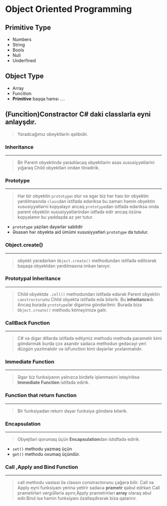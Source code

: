 # Object Oriented Programming 

## Primitive Type
- Numbers
- String
- Bools
- Null
- Underfined

## Object Type
- Array
- Funcition
- **Primitive** başqa hamsı ....

## (Funcition)Constractor C# daki classlarla eyni anlayşdır.
> Yaradcağımız obeyktlərin qəlibidir.


### Inheritance 
***
> Bir Parent obyektində yaradılacaq obyektlərin əsas xususiyyətlərini yığaraq Child obyektləri ondan törədirik.

### Prototype
***
> Hər bir obyektin `prototype`ı olur və əgər biz hər hası bir obyektin yardılmasında `class`dan istifadə edəriksə bu zaman həmin obyektin xususiyyətlərni kopyalayır ancaq `prototype`dan istfadə edəriksə onda parent obyektin xususiyyətlərindən istfadə edir ancaq özünə kopyalamır bu yaddaşda az yer tutur.
- `prototype` yazılan dəyərlər sabitdir
- Əsasən hər obyektə aid ümümi xususiyyətləri `prototype` da tutulur.


### Object.create()
***
> obyekt yaradarkən `Object.create()` methodundan istifadə edilirərək başaqa obyektdən yardılmasına imkan tanıyır.


### Prototypal Inheritance
***
> Child obyektdə `.cell()` methodundan istifadə edərək Parent obyektin `canstroctor`unu Child obyektə istifadə edə bilərik. Bu **inheitance**dı. Ancaq burada `prototype`lar digərinə göndərilmir.
Burada bizə `Object.create()` methodu köməyimizə gəlir.

### CallBack Function
***
> C# və digər dillərdə istifadə edtiymiz methodu methoda parametir kimi göndərmək burda çox asandır sadəcə methodun gedəcəyi yeri düzgün yazılmalıdır və isFunction kimi dəyərlər yoxlanmalıdır.


### Immediate Function
***
> Əgər biz funksiyanın yalnızca birdəfə işlənməsini istəyiriksə **Immediate Function** istifadə edirik.

### Function that return function
***
> Bir funksiyadan return dəyər funksiya göndərə bilərik.


### Encapsulation
***
> Obyejtləri qorumaq üçün **Encapsulation**dan istidfadə edirik. 
- `set()` methodu yazmaq üçün
- `get()` methodu oxumaq üçündür.


### Call ,Apply and Bind Function
***
> call methodu vastəsi ilə classın constractorunu çağəra bilir. Call və Apply eyni funksiyanı yerinə yetirir sadəcə **prametr** qəbul edrkən Call prametirləri vergüllərlə ayırır,Apply prametrirləri **array** olaraq  əbul edir.Bind isə həmin funksiyanı özəlləşdirərək bizə qatarırır.



